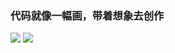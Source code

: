 ###  代码就像一幅画，带着想象去创作

![](https://github-readme-stats.vercel.app/api?username=Rennbon&bg_color=30,e96443,904e95&title_color=fff&text_color=fff)
![](https://github-readme-stats-eight-theta.vercel.app/api/top-langs/?username=Rennbon&layout=compact&langs_count=8&hide_border=true)


